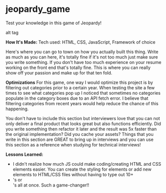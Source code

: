 # jeopardy_game
Test your knowledge in this game of Jeopardy!

alt tag

**How It's Made:**
Tech used: HTML, CSS, JavaScript, Framework of choice

Here's where you can go to town on how you actually built this thing. Write as much as you can here, it's totally fine if it's not too much just make sure you write something. If you don't have too much experience on your resume working on the front end that's totally fine. This is where you can really show off your passion and make up for that ten fold.

**Optimizations**
For this game, one way I would optimize this project is by filtering out categories prior to a certain year. When testing the site a few times to see what categories pop up I noticed that sometimes no categories populate in the category boxes due to an API fetch error. I believe that filtering categories from recent years would help reduce the chance of this happening.    

You don't have to include this section but interviewers love that you can not only deliver a final product that looks great but also functions efficiently. Did you write something then refactor it later and the result was 5x faster than the original implementation? Did you cache your assets? Things that you write in this section are GREAT to bring up in interviews and you can use this section as a reference when studying for technical interviews!

**Lessons Learned:**
- I didn't realize how much JS could make coding/creating HTML and CSS elements easier. You can create the styling for elements or add new elements to HTML/CSS files without having to type out 10+ <li>'s or <div>'s all at once. Such a game-changer!!
